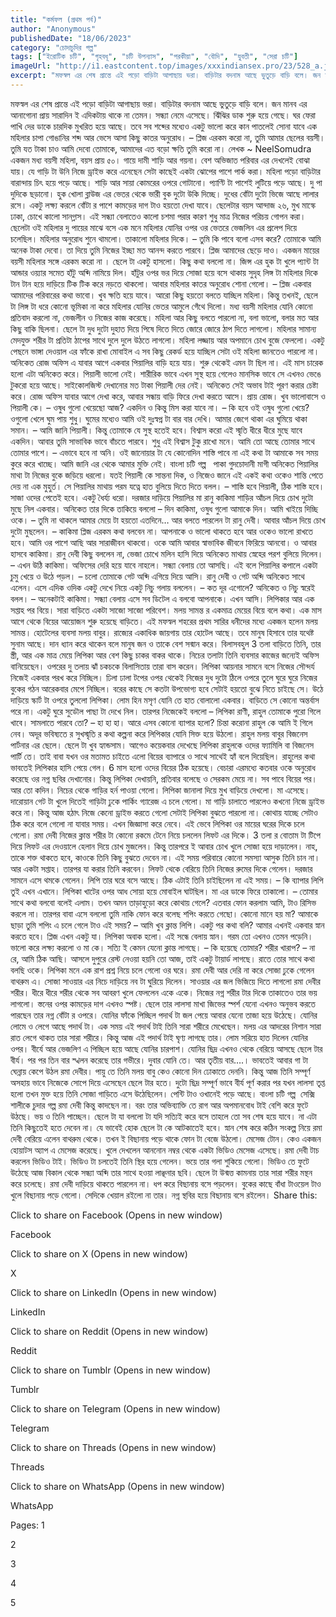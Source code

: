 ```yaml
---
title: "কর্মফল (প্রথম পর্ব)"
author: "Anonymous"
publishedDate: "18/06/2023"
category: "চোদাচুদির গল্প"
tags: ["ইরোটিক চটি", "গৃহবধূ", "চটি উপন্যাস", "পরকীয়া", "বৌদি", "যুবতী", "সেরা চটি"]
imageUrl: "http://i1.eastcontent.top/images/xxxindiansex.pro/23/528_a.jpg"
excerpt: "মফস্বল এর শেষ প্রান্তে এই পড়ো বাড়িটা আগাছায় ভরা। বাড়িটার বদনাম আছে ভুতুড়ে বাড়ি বলে। জন মানব এর আনাগোনা প্রায় সারাদিন ই এদিকটায় থাকে না তেমন। সন্ধ্যা নেমে এসেছে। ঝিঁঝির ডাক শুরু হয়ে গেছে। ঘর ফ..."
---
```


মফস্বল এর শেষ প্রান্তে এই পড়ো বাড়িটা আগাছায় ভরা। বাড়িটার বদনাম আছে ভুতুড়ে বাড়ি বলে। জন মানব এর আনাগোনা প্রায় সারাদিন ই এদিকটায় থাকে না তেমন। সন্ধ্যা নেমে এসেছে। ঝিঁঝির ডাক শুরু হয়ে গেছে। ঘর ফেরা পাখি দের ডাকে চারদিক মুখরিত হয়ে আছে। তবে সব শব্দের মধ্যেও একটু ভালো করে কান পাতলেই সোনা যাবে এক মহিলার চাপা গোঙানির শব্দ আর ভেসে আসা কিছু কাতর অনুরোধ। 
– প্লিজ এরকম করো না, তুমি আমার ছেলের বয়সী। তুমি যত টাকা চাও আমি দেবো তোমাকে, আমাদের এত বড়ো ক্ষতি তুমি করো না।
লেখক ~ NeelSomudra
একজন মধ্য বয়সী মহিলা, বয়স প্রায় ৫০। গায়ে দামী শাড়ি আর গয়না। বেশ অভিজাত পরিবার এর দেখলেই বোঝা যায়। যে গাড়ি টা উনি নিজে ড্রাইভ করে এনেছেন সেটা কাছেই একটা ঝোপের পাশে পার্ক করা। মহিলা পড়ো বাড়িটার বারান্দায় চিৎ হয়ে পড়ে আছে। শাড়ি আর সায়া কোমরের ওপরে গোটানো। প্যাণ্টি টা পাশেই লুটিয়ে পড়ে আছে। দু পা দুদিকে ছড়ানো। হুক খোলা ব্লাউজ এর ভেতর থেকে ভারী বুক দুটো উকি দিচ্ছে। দুধের বোঁটা দুটো ভিজে আছে লালার রসে। একটু লক্ষ্য করলে বোঁটা র পাশে কামড়ের দাগ টাও হয়তো দেখা যাবে।
ছেলেটার বয়স আন্দাজ ২৬, মুখ মাস্কে ঢাকা, চোখে কালো সানগ্লাস। এই সন্ধ্যা বেলাতেও কালো চশমা পরার কারণ শুধু মাত্র নিজের পরিচয় গোপন করা। ছেলেটা ওই মহিলার দু পায়ের মাঝে বসে এক মনে মহিলার যোনির ওপর ওর ভেতরে ভেজলিন এর প্রলেপ দিয়ে চলেছিল। মহিলার অনুরোধ শুনে থামলো। তাকালো মহিলার দিকে।
– তুমি কি পাবে বলো এসব করে? তোমাকে আমি অনেক টাকা দেবো। তা দিয়ে তুমি নিজের ইচ্ছা মত আনন্দ করতে পারবে। প্লিজ আমাদের ছেড়ে দাও। একজন মায়ের বয়সী মহিলার সঙ্গে এরকম করো না ।
ছেলে টা একটু হাসলো। কিছু কথা বললো না। জিন্স এর হুক টা খুলে প্যান্ট টা আন্ডার ওয়্যার সমেত হাঁটু অব্দি নামিয়ে দিল। হাঁটুর ওপর ভর দিয়ে সোজা হয়ে বসে থাকায় সুদৃহ লিঙ্গ টা মহিলার দিকে টান টান হয়ে দাড়িয়ে টিক টিক করে নড়তে থাকলো। আবার মহিলার কাতর অনুরোধ শোনা গেলো।
– প্লিজ একবার আমাদের পরিবারের কথা ভাবো। খুব ক্ষতি হয়ে যাবে।
আরো কিছু হয়তো বলতে যাচ্ছিল মহিলা। কিন্তু তখনই, ছেলে টা লিঙ্গ টা ধরে কোনো ভূমিকা না করে মহিলার যোনির ভেতর আমুলে গেঁথে দিলো। মধ্য বয়সী মহিলার যোনি কোনো প্রতিবাদ করলো না, ভেজলীন ও নিজের কাজ করেছে। মহিলা আর কিছু বলতে পারলো না, বলা ভালো, বলার মত আর কিছু বাকি ছিলনা। ছেলে টা দুধ দুটো দুহাত দিয়ে পিষে দিতে দিতে জোরে জোরে ঠাপ দিতে লাগলো। মহিলার সামান্য মেদযুক্ত শরীর টা প্রতিটা ঠাপের সাথে দুলে দুলে উঠতে লাগলো। মহিলা লজ্জায় আর অপমানে চোখ বুজে ফেললো।
একটু পেছনে ভাঙ্গা দেওয়াল এর ফাঁকে রাখা মোবাইল এ সব কিছু রেকর্ড হয়ে যাচ্ছিল সেটা ওই মহিলা জানতেও পারলো না।
অনিকেত রোজ অফিস এ যাবার আগে একবার পিয়ালির বাড়ি হয়ে যায়। শুরু থেকেই এমন টা ছিল না। এই মাস চারেক হলো এটা অনিকেত করে। পিয়ালী ভালো নেই। শারীরিক ভাবে এখন সুস্থ হয়ে গেলেও মানসিক ভাবে সে এখনও ভেঙে টুকরো হয়ে আছে। সাইকোলজিস্ট দেখানোর মত টাকা পিয়ালী দের নেই। অনিকেত সেই অভাব টাই পূরণ করার চেষ্টা করে। রোজ অফিস যাবার আগে দেখা করে, আবার সন্ধায় বাড়ি ফিরে দেখা করতে আসে। প্রায় রোজ। খুব ভালোবাসে ও পিয়ালী কে।
– ওষুধ গুলো খেয়েছো আজ? একদিন ও কিন্তু মিস করা যাবে না।
– কি হবে ওই ওষুধ গুলো খেয়ে? ওগুলো খেলে ঘুম পায় শুধু। ঘুমের মধ্যেও আমি ওই দুঃস্বপ্ন টা বার বার দেখি। আমার জেগে থাকা এর ঘুমিয়ে থাকা সমান।
– আমি জানি পিয়ালী। কিন্তু তোমাকে যে সুস্থ হতেই হবে। বিশ্বাস করো এই স্মৃতি ধীরে ধীরে মুছে যাবে একদিন। আবার তুমি সাভাবিক ভাবে বাঁচতে পারবে। শুধু এই বিশ্বাস টুকু রাখো মনে। আমি তো আছে তোমার সাথে তোমার পাশে।
– এভাবে হবে না অনি। ওই জানোয়ার টা যে কোনোদিন শাস্তি পাবে না এই কথা টা আমাকে সব সময় কুরে করে খাচ্ছে। আমি জানি এর থেকে আমার মুক্তি নেই।
বাংলা চটি গল্প
 
পাকা গুদচোদানী মাগী
অনিকেত পিয়ালির মাথা টা নিজের বুকে জড়িয়ে ধরলো। যতই পিয়ালী কে সান্তনা দিক, ও নিজেও জানে এই একই কথা ওকেও শান্তি পেতে দেয় না এক মুহুর্ত। সে পিয়ালির মাথায় পরম যত্নে হাত বুলিয়ে দিতে দিতে বলল।
– শাস্তি হবে পিয়ালী, ঠিক শাস্তি হবে। সাজা ওদের পেতেই হবে। একটু ধৈর্য্য ধরো।
দরজার দাড়িয়ে পিয়ালির মা রানু কাকিমা শাড়ির আঁচল দিয়ে চোখ দুটো মুছে নিল একবার। অনিকেত তার দিকে তাকিয়ে বললো
– দিন কাকিমা, ওষুধ গুলো আমাকে দিন। আমি খাইয়ে দিচ্ছি ওকে।
– তুমি না থাকলে আমার মেয়ে টা হয়তো এতদিনে… আর বলতে পারলেন টা রানু দেবী। আবার আঁচল দিয়ে চোখ দুটো মুছলেন।
– কাকিমা প্লিজ এরকম কথা বলবেন না। আপনাকে ও ভালো থাকতে হবে আর ওকেও ভালো রাখতে হবে। আমি ওর পাশে আছি আর সারাজীবন থাকবো। ওকে আমি আবার স্বাভাবিক জীবনে ফিরিয়ে আনবো। ও আবার হাসবে কাকিমা।
রানু দেবী কিছু বললেন না, ভেজা চোখে মলিন হাসি দিয়ে অনিকেত মাথায় স্নেহের পরশ বুলিয়ে দিলেন।
– এখন উঠি কাকিমা। অফিসের দেরি হয়ে যাবে নাহলে। সন্ধ্যা বেলায় তো আসছি।
এই বলে পিয়ালির কপালে একটা চুমু খেয়ে ও উঠে পড়ল।
– চলো তোমাকে গেট অব্দি এগিয়ে দিয়ে আসি।
রানু দেবী ও গেট অব্দি অনিকেত সাথে এলেন। এসে এদিক ওদিক একটু দেখে নিয়ে একটু নিচু গলায় বললেন।
– কত দূর এগোলে?
অনিকেত ও নিচু স্বরেই বলল।
– অনেকটাই কাকিমা। সন্ধ্যা বেলায় এসে সব ডিটেল এ বলবো আপনাকে। এখন আসি।
লিপিকার আর এক সপ্তাহ পর বিয়ে। সারা বাড়িতে একটা সাজো সাজো পরিবেশ। মলয় সামন্ত র একমাত্র মেয়ের বিয়ে বলে কথা। এক মাস আগে থেকে বিয়ের আয়োজন শুরু হয়েছে বাড়িতে। এই মফস্বল শহরের প্রথম সারির ধনীদের মধ্যে একজন হলেন মলয় সামন্ত। হোটেলের ব্যবসা মলয় বাবুর। রাজ্যের একাধিক জায়গায় তার হোটেল আছে। তবে মানুষ হিসাবে তার যথেষ্ট সুনাম আছে। দান ধ্যান করে থাকেন বলে মানুষ জন ও তাকে বেশ সন্মান করে। বিলাসবহুল 3 তলা বাড়িতে তিনি, তার স্ত্রী, আর এক মাত্র মেয়ে লিপিকা আর বেশ কিছু চাকর বাকর থাকে। নিচের তলাটা তিনি ব্যবসার কাজের জন্যেই অফিস বানিয়েছেন। ওপরের দু তলায় ঝাঁ চকচকে বিলাসিতায় তারা বাস করেন।
লিপিকা আয়নার সামনে বসে নিজের সৌন্দর্য নিজেই একবার পরখ করে নিচ্ছিল। ঢিলা ঢালা টপের ওপর থেকেই নিজের দুধ দুটো ঠিলে ওপরে তুলে ঘুরে ঘুরে নিজের বুকের গঠন আরেকবার মেপে নিচ্ছিল। বরের কাছে সে কতটা উপভোগ্য হবে সেটাই হয়তো বুঝে নিতে চাইছে সে। উঠে দাড়িয়ে স্কার্ট টা ওপরে তুললো লিপিকা। লোম হিন মসৃণ যোনি তে হাত বোলালো একবার। বাড়িতে সে কোনো অন্তর্বাস পরে না। একটু ঘুরে সুডৌল পাছা টা দেখে নিল। তারপর নিজেকেই বললো
– লিপিকা রাণী, রাহুল তোমাকে পুরো গিলে খাবে। সামলাতে পারবে তো?
– হা হা হা। আরে এসব কোনো ব্যাপার হলো? চিন্তা করোনা রাহুল কে আমি ই গিলে নেব।
অদূর ভবিষ্যতে র সুখস্মৃতি র কথা কল্পনা করে লিপিকার যোনি সিক্ত হয়ে উঠলো।
রাহুল মলয় বাবুর বিজনেস পার্টনার এর ছেলে। ছেলে টা খুব হ্যান্ডসাম। আগেও কয়েকবার দেখেছে লিপিকা রাহুলকে ওদের ফ্যামিলি বা বিজনেস পার্টি তে। তাই বাবা যখন ওর মতামত চাইতে এলো বিয়ের ব্যাপারে ও সাথে সাথেই হ্যাঁ বলে দিয়েছিল।
রাহুলের কথা ভাবতেই লিপিকার হাসি পেয়ে গেল। 6 মাস হলো ওদের বিয়ের ঠিক হয়েছে। বেচারা এরমধ্যে কতবার ওকে অনুরোধ করেছে ওর নগ্ন ছবির দেখানোর। কিন্তু লিপিকা দেখায়নি, প্রতিবার বলেছে ও সেরকম মেয়ে না। সব পাবে বিয়ের পর। আর তো কদিন।
নিচের থেকে গাড়ির হর্ন পাওয়া গেলো। লিপিকা জানালা দিয়ে মুখ বাড়িয়ে দেখলো। মা এসেছে। দারোয়ান গেট টা খুলে দিতেই গাড়িটা ঢুকে পার্কিং গ্যারেজ এ চলে গেলো। মা গাড়ি চালাতে পারলেও কখনো নিজে ড্রাইভ করে না। কিন্তু আজ হঠাৎ নিজে কেনো ড্রাইভ করতে গেলো সেটাই লিপিকা বুঝতে পারলো না। কোথায় যাচ্ছে সেটাও ঠিক করে বলে গেলো না যাবার সময়। এখন জিজ্ঞাসা করে নেবে। এই ভেবে লিপিকা ওর মায়ের ঘরের দিকে চলে গেলো।
রমা দেবী নিজের ক্লান্ত শরীর টা কোনো রকমে টেনে নিয়ে চললেন লিফট এর দিকে। 3 তলা র বোতাম টা টিপে দিয়ে লিফট এর দেওয়ালে হেলান দিয়ে চোখ মুজলেন। কিন্তু তারপরে ই আবার চোখ খুলে সোজা হয়ে দাড়ালেন। নাহ, তাকে শক্ত থাকতে হবে, কাওকে তিনি কিছু বুঝতে দেবেন না। এই সময় পরিবারে কোনো সমস্যা আসুক তিনি চান না। আর একটা সপ্তাহ। তারপর যা করার তিনি করবেন।
লিফট থেকে বেরিয়ে তিনি নিজের রুমের দিকে গেলেন। দরজার সামনে এসে থমকে গেলেন। লিপি তার ঘরে বসে আছে। ঠিক এটাই তিনি চাইছিলেন না এই সময়।
– কি ব্যাপার লিপি তুই এখন এখানে।
লিপিকা খাটের ওপর আধ সোয়া হয়ে মোবাইল ঘাটছিল। মা এর ডাকে ফিরে তাকালো।
– তোমার সাথে কথা বলবো বলেই এলাম। তখন অমন তাড়াহুড়ো করে কোথায় গেলে? এতবার ফোন করলাম আমি, টাও রিসিভ করলে না। তারপর বাবা এসে বললো তুমি নাকি ফোন করে বলেছ শপিং করতে গেছো। কোনো মানে হয় মা? আমাকে ছাড়া তুমি শপিং এ চলে গেলে টাও এই সময়?
– আমি খুব ক্লান্ত লিপি। একটু পর কথা বলি? আমার এখনই একবার স্নান করতে হবে। প্লিজ এখন একটু যা।
লিপিকা অবাক হলো। এই সন্ধে বেলায় স্নান। গরম তো এখনও তেমন পড়েনি। ভালো করে লক্ষ্য করলো ও মা কে। সত্যি ই কেমন যেনো ক্লান্ত লাগছে।
– কি হয়েছে তোমার? শরীর খারাপ?
– না রে, আমি ঠিক আছি। আসলে দুপুরে রেস্ট নেওয়া হয়নি তো আজ, তাই একটু টায়ার্ড লাগছে। রাতে তোর সাথে কথা বলছি ওকে।
লিপিকা মনে এক রাশ প্রশ্ন নিয়ে চলে গেলো ওর ঘরে। রমা দেবী আর দেরি না করে সোজা ঢুকে গেলেন বাথরুম এ। সোজা সাওয়ার এর নিচে দাড়িয়ে নব টা ঘুরিয়ে দিলেন। সাওয়ার এর জল ভিজিয়ে দিতে লাগলো রমা দেবীর শরীর। ধীরে ধীরে শরীর থেকে সব আবরণ খুলে ফেললেন একে একে। নিজের নগ্ন শরীর টার দিকে তাকাতেও তার ভয় লাগলো। স্তনের ওপর কামড়ের দাগ এখনও স্পষ্ট। ছেলে তার লালসা মাখা জিভের স্পর্শ যেনো এখনও অনুভব করতে পারছেন তার নগ্ন বোঁটা র ওপরে। যোনির ফাঁকে পিচ্ছিল পদার্থ টা জল পেয়ে আবার যেনো তাজা হয়ে উঠেছে। যোনির লোমে ও লেগে আছে পদার্থ টা। এক সময় এই পদার্থ টাই তিনি সারা শরীরে মেখেছেন। মলয় এর আদরের নিশান সারা রাত লেগে থাকত তার সারা শরীরে। কিন্তু আজ এই পদার্থ টাই ঘৃণ্য লাগছে তার। লোম সরিয়ে হাত দিলেন যোনির ওপর। বীর্যে আর ভেজলিণ এ পিচ্ছিল হয়ে আছে যোনির চারপাশ। যোনির ছিদ্র এখনও থেকে বেরিয়ে আসছে ছেলে টার বীর্য। পর পর তিন বার স্খলন করেছে তার গভীরে। দুবার যোনি তে। আর তৃতীয় বার….। ভাবতেই আবার গা টা ঘেন্নায় কেপে উঠল রমা দেবীর। পায়ু তে তিনি মলয় বাবু কেও কোনো দিন ঢোকাতে দেননি। কিন্তু আজ তিনি সম্পূর্ণ অসহায় ভাবে নিজেকে সোপে দিয়ে এসেছেন ছেলে টার হতে। দুটো ছিদ্র সম্পূর্ণ ভাবে বীর্য পূর্ণ করার পর যখন লালসা তৃপ্ত হলো তখন মুক্ত হয়ে তিনি সোজা গাড়িতে এসে উঠেছিলেন। পেন্টি টাও ওখানেই পড়ে আছে।
বাংলা চটি গল্প 
সেক্সি শালীকে চুদার গল্প
রমা দেবী কিন্তু কাদছেন না। বরং তার অভিব্যাক্তি তে রাগ আর অপমানবোধ টাই বেশি করে ফুটে উঠছে। ভয় ও তিনি পাচ্ছেন। ছেলে টা যা বললো টা যদি সত্যিই করে বসে তাহলে তো সব শেষ হয়ে যাবে। না এটা তিনি কিছুতেই হতে দেবেন না। যে ভাবেই হোক ছেলে টা কে আটকাতেই হবে। স্নান শেষ করে কঠিন সংকল্প নিয়ে রমা দেবী বেরিয়ে এলেন বাথরুম থেকে। তখন ই বিছানায় পড়ে থাকে ফোন টা বেজে উঠলো। মেসেজ টোন। কেও একজন হোয়াটস অ্যাপ এ মেসেজ করেছে। খুলে দেখলেন আননোন নম্বর থেকে একটা ভিডিও মেসেজ এসেছে। রমা দেবী টাচ করলেন ভিডিও টাই। ভিডিও টা চলতেই তিনি স্থির হয়ে গেলেন। ভয়ে তার গলা শুকিয়ে গেলো। ভিডিও তে ফুটে উঠেছে আজ বিকাল থেকে সন্ধ্যা অব্দি তার সাথে হওয়া লাঞ্ছনার ছবি। ছেলে টা উন্মত্ত কামনায় তার সারা শরীর মন্থন করে চলেছে। রমা দেবী দাড়িয়ে থাকতে পারলেন না। ধপ করে বিছানায় বসে পড়লেন। বুকের কাছে বাঁধা টাওয়েল টাও খুলে বিছানায় পড়ে গেলো। সেদিকে খেয়াল রইলো না তার। নগ্ন স্থবির হয়ে বিছানায় বসে রইলেন।
Share this:


Click to share on Facebook (Opens in new window)


Facebook




Click to share on X (Opens in new window)


X




Click to share on LinkedIn (Opens in new window)


LinkedIn




Click to share on Reddit (Opens in new window)


Reddit




Click to share on Tumblr (Opens in new window)


Tumblr




Click to share on Telegram (Opens in new window)


Telegram




Click to share on Threads (Opens in new window)


Threads




Click to share on WhatsApp (Opens in new window)


WhatsApp


Pages: 
1
 
2
 
3
 
4
 
5
